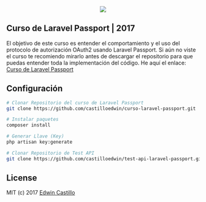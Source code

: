 <p align="center"><img src="https://laravel.com/assets/img/components/logo-laravel.svg"></p>

## Curso de Laravel Passport | 2017

El objetivo de este curso es entender el comportamiento y el uso del protocolo de autorización OAuth2 usando Laravel Passport. Si aún no viste el curso te recomiendo mirarlo antes de descargar el repositorio para que puedas entender toda la implementación del código. He aquí el enlace: [Curso de Laravel Passport](https://www.youtube.com/channel/UCOoueCDkfLJZ-h_rpBVYyGw)

## Configuración

``` bash
# Clonar Repositorio del curso de Laravel Passport
git clone https://github.com/castilloedwin/curso-laravel-passport.git

# Instalar paquetes
composer install

# Generar Llave (Key)
php artisan key:generate

# Clonar Repositorio de Test API
git clone https://github.com/castilloedwin/test-api-laravel-passport.git

```

## License

MIT (c) 2017 [Edwin Castillo](https://www.twitter.com/Castilloe2)
